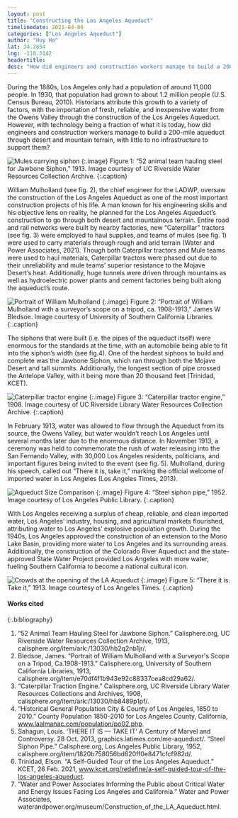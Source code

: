 ```yaml
---
layout: post
title: "Constructing the Los Angeles Aqueduct"
timelinedate: 2021-04-06
categories: ["Los Angeles Aqueduct"]
author: "Huy Ho"
lat: 34.2854 
lng: -118.3142
headertitle: 
desc: "How did engineers and construction workers manage to build a 200-mile aqueduct through desert and mountain terrain, with little to no infrastructure to support them?"
---
```

During the 1880s, Los Angeles only had a population of around 11,000 people. In 1930, that population had grown to about 1.2 million people (U.S. Census Bureau, 2010). Historians attribute this growth to a variety of factors, with the importation of fresh, reliable, and inexpensive water from the Owens Valley through the construction of the Los Angeles Aqueduct. However, with technology being a fraction of what it is today, how did engineers and construction workers manage to build a 200-mile aqueduct through desert and mountain terrain, with little to no infrastructure to support them? 

![Mules carrying siphon](images/MulesCarryingSiphon.png)
   {:.image}
Figure 1: “52 animal team hauling steel for Jawbone Siphon,” 1913. Image courtesy of UC Riverside Water Resources Collection Archive. 
   {:.caption} 

William Mulholland (see fig. 2), the chief engineer for the LADWP, oversaw the construction of the Los Angeles Aqueduct as one of the most important construction projects of his life. A man known for his engineering skills and his objective lens on reality, he planned for the Los Angeles Aqueduct’s construction to go through both desert and mountainous terrain. Entire road and rail networks were built by nearby factories, new “Caterpillar” tractors (see fig. 3) were employed to haul supplies, and teams of mules (see fig. 1) were used to carry materials through rough and arid terrain (Water and Power Associates, 2021). Though both Caterpillar tractors and Mule teams were used to haul materials, Caterpillar tractors were phased out due to their unreliability and mule teams’ superior resistance to the Mojave Desert’s heat. Additionally, huge tunnels were driven through mountains as well as hydroelectric power plants and cement factories being built along the aqueduct’s route. 

![Portrait of William Mulholland](images/PortraitofWilliamMullholland.png)
   {:.image}
Figure 2: “Portrait of William Mulholland with a surveyor’s scope on a tripod, ca. 1908-1913,” James W Bledsoe. Image courtesy of University of Southern California Libraries. 
   {:.caption} 

The siphons that were built (i.e. the pipes of the aqueduct itself) were enormous for the standards at the time, with an automobile being able to fit into the siphon’s width (see fig.4). One of the hardest siphons to build and complete was the Jawbone Siphon, which ran through both the Mojave Desert and tall summits. Additionally, the longest section of pipe crossed the Antelope Valley, with it being more than 20 thousand feet (Trinidad, KCET). 

![Caterpillar tractor engine](images/CaterpillarTractor.png)
   {:.image}
Figure 3: “Caterpillar tractor engine,” 1908. Image courtesy of UC Riverside Library Water Resources Collection Archive. 
   {:.caption} 

In February 1913, water was allowed to flow through the Aqueduct from its source, the Owens Valley, but water wouldn’t reach Los Angeles until several months later due to the enormous distance. In November 1913, a ceremony was held to commemorate the rush of water releasing into the San Fernando Valley, with 30,000 Los Angeles residents, politicians, and important figures being invited to the event (see fig. 5). Mulholland, during his speech, called out “There it is, take it,” marking the official welcome of imported water in Los Angeles (Los Angeles Times, 2013).

![Aqueduct Size Comparison](images/AqueductSizeComparison.png)
   {:.image}
Figure 4: “Steel siphon pipe,” 1952. Image courtesy of Los Angeles Public Library. 
   {:.caption} 

With Los Angeles receiving a surplus of cheap, reliable, and clean imported water, Los Angeles’ industry, housing, and agricultural markets flourished, attributing water to Los Angeles’ explosive population growth. During the 1940s, Los Angeles approved the construction of an extension to the Mono Lake Basin, providing more water to Los Angeles and its surrounding areas. Additionally, the construction of the Colorado River Aqueduct and the state-approved State Water Project provided Los Angeles with more water, fueling Southern California to become a national cultural icon.

![Crowds at the opening of the LA Aqueduct](images/AqueductOpening.png)
   {:.image}
Figure 5: “There it is. Take it,” 1913. Image courtesy of Los Angeles Times. 
   {:.caption} 

#### Works cited

{:.bibliography} 
1. “52 Animal Team Hauling Steel for Jawbone Siphon.” Calisphere.org, UC Riverside Water Resources Collection Archive, 1913, calisphere.org/item/ark:/13030/hb2q2nb1jr/.
2. Bledsoe, James. “Portrait of William Mulholland with a Surveyor's Scope on a Tripod, Ca.1908-1913.” Calisphere.org, University of Southern California Libraries, 1913, calisphere.org/item/e70df4f1b943e92c88337cea8cd29a62/.
3. “Caterpillar Traction Engine.” Calisphere.org, UC Riverside Library Water Resources Collections and Archives, 1908, calisphere.org/item/ark:/13030/hb8489p1pf/.
4. “Historical General Population City & County of Los Angeles, 1850 to 2010.” County Population 1850-2010 for Los Angeles County, California, www.laalmanac.com/population/po02.php.
5. Sahagun, Louis. ‘THERE IT IS — TAKE IT’ A Century of Marvel and Controversy. 28 Oct. 2013, graphics.latimes.com/me-aqueduct/.
“Steel Siphon Pipe.” Calisphere.org, Los Angeles Public Library, 1952, calisphere.org/item/1820b758056bd620ff0e8471cfcf982d/.
6. Trinidad, Elson. “A Self-Guided Tour of the Los Angeles Aqueduct.” KCET, 26 Feb. 2021, www.kcet.org/redefine/a-self-guided-tour-of-the-los-angeles-aqueduct.
7. “Water and Power Associates Informing the Public about Critical Water and Energy Issues Facing Los Angeles and California.” Water and Power Associates, waterandpower.org/museum/Construction_of_the_LA_Aqueduct.html.

